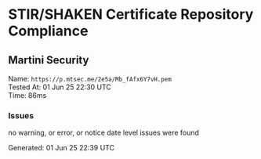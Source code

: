 # STIR/SHAKEN Certificate Repository Compliance

## Martini Security

Name: `https://p.mtsec.me/2e5a/Mb_fAfx6Y7vH.pem`\
Tested At: 01 Jun 25 22:30 UTC\
Time: 86ms

### Issues

no warning, or error, or notice date level issues were found

Generated: 01 Jun 25 22:39 UTC
